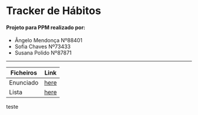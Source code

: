 # Tracker de Hábitos
#### Projeto para PPM realizado por:
* Ângelo Mendonça Nº88401
* Sofia Chaves Nº73433
* Susana Polido Nº87871

------

| Ficheiros        | Link           |
| ------------- |:-------------:|
| Enunciado      | [here](https://e-learning.iscte-iul.pt/ultra/courses/_12898_1/cl/outline?legacyUrl=%252Fwebapps%252Fblackboard%252Fcontent%252FlistContent.jsp%3Fcourse_id%3D_12898_1%26content_id%3D_106906_1%26mode%3Dreset)| 
| Lista      | [here](https://docs.google.com/document/d/1xnvg1ZknZqP9CG_3Ss_3yZNGT60Cj31OQqZfJeQNYSM/edit?usp=sharing)|

teste
